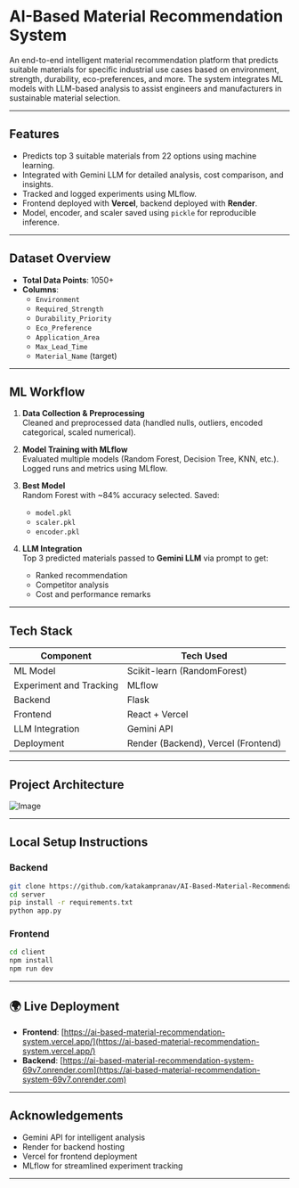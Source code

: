# AI-Based Material Recommendation System

An end-to-end intelligent material recommendation platform that predicts suitable materials for specific industrial use cases based on environment, strength, durability, eco-preferences, and more. The system integrates ML models with LLM-based analysis to assist engineers and manufacturers in sustainable material selection.

---

## Features

- Predicts top 3 suitable materials from 22 options using machine learning.
- Integrated with Gemini LLM for detailed analysis, cost comparison, and insights.
- Tracked and logged experiments using MLflow.
- Frontend deployed with **Vercel**, backend deployed with **Render**.
- Model, encoder, and scaler saved using `pickle` for reproducible inference.

---

## Dataset Overview

- **Total Data Points**: 1050+
- **Columns**:
  - `Environment`
  - `Required_Strength`
  - `Durability_Priority`
  - `Eco_Preference`
  - `Application_Area`
  - `Max_Lead_Time`
  - `Material_Name` (target)

---

## ML Workflow

1. **Data Collection & Preprocessing**  
   Cleaned and preprocessed data (handled nulls, outliers, encoded categorical, scaled numerical).

2. **Model Training with MLflow**  
   Evaluated multiple models (Random Forest, Decision Tree, KNN, etc.). Logged runs and metrics using MLflow.

3. **Best Model**  
   Random Forest with ~84% accuracy selected. Saved:
   - `model.pkl`
   - `scaler.pkl`
   - `encoder.pkl`

4. **LLM Integration**  
   Top 3 predicted materials passed to **Gemini LLM** via prompt to get:
   - Ranked recommendation
   - Competitor analysis
   - Cost and performance remarks

---

## Tech Stack

| Component        | Tech Used                      |
|------------------|-------------------------------|
| ML Model         | Scikit-learn (RandomForest)    |
| Experiment and Tracking | MLflow                         |
| Backend          | Flask                          |
| Frontend         | React + Vercel                 |
| LLM Integration  | Gemini API                     |
| Deployment       | Render (Backend), Vercel (Frontend) |

---

## Project Architecture
![Image](https://github.com/user-attachments/assets/d9a2c533-dae1-4b52-8209-a2e503ada5a9)

---

## Local Setup Instructions

### Backend

```bash
git clone https://github.com/katakampranav/AI-Based-Material-Recommendation-System
cd server
pip install -r requirements.txt
python app.py
```

### Frontend

```bash
cd client
npm install
npm run dev
```

---

## 🌍 Live Deployment

* **Frontend**: [https://ai-based-material-recommendation-system.vercel.app/](https://ai-based-material-recommendation-system.vercel.app/)
* **Backend**: [https://ai-based-material-recommendation-system-69v7.onrender.com](https://ai-based-material-recommendation-system-69v7.onrender.com)

---

## Acknowledgements

* Gemini API for intelligent analysis
* Render for backend hosting
* Vercel for frontend deployment
* MLflow for streamlined experiment tracking

---

